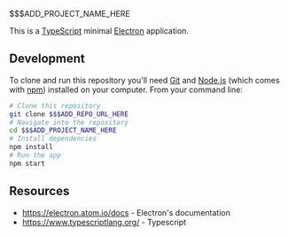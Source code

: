 $$$ADD_PROJECT_NAME_HERE

This is a [TypeScript](https://www.typescriptlang.org) minimal [Electron](https://electron.atom.io/docs) application.

## Development

To clone and run this repository you'll need [Git](https://git-scm.com) and [Node.js](https://nodejs.org/en/download/) (which comes with [npm](http://npmjs.com)) installed on your computer. From your command line:

```bash
# Clone this repository
git clone $$$ADD_REPO_URL_HERE
# Navigate into the repository
cd $$$ADD_PROJECT_NAME_HERE
# Install dependencies
npm install
# Run the app
npm start
```

## Resources
- https://electron.atom.io/docs - Electron's documentation
- https://www.typescriptlang.org/ - Typescript

